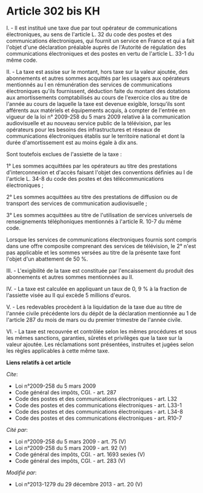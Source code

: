 # Article 302 bis KH

I. - Il est institué une taxe due par tout opérateur de communications électroniques, au sens de l'article L. 32 du code des
postes et des communications électroniques, qui fournit un service en France et qui a fait l'objet d'une déclaration
préalable auprès de l'Autorité de régulation des communications électroniques et des postes en vertu de l'article L. 33-1 du
même code. 

II. - La taxe est assise sur le montant, hors taxe sur la valeur ajoutée, des abonnements et autres sommes acquittés par les
usagers aux opérateurs mentionnés au I en rémunération des services de communications électroniques qu'ils fournissent,
déduction faite du montant des dotations aux amortissements comptabilisés au cours de l'exercice clos au titre de l'année au
cours de laquelle la taxe est devenue exigible, lorsqu'ils sont afférents aux matériels et équipements acquis, à compter de
l'entrée en vigueur de la loi n° 2009-258 du 5 mars 2009 relative à la communication audiovisuelle et au nouveau service
public de la télévision, par les opérateurs pour les besoins des infrastructures et réseaux de communications électroniques
établis sur le territoire national et dont la durée d'amortissement est au moins égale à dix ans. 

Sont toutefois exclues de l'assiette de la taxe : 

1° Les sommes acquittées par les opérateurs au titre des prestations d'interconnexion et d'accès faisant l'objet des
conventions définies au I de l'article L. 34-8 du code des postes et des télécommunications électroniques ; 

2° Les sommes acquittées au titre des prestations de diffusion ou de transport des services de communication audiovisuelle ; 

3° Les sommes acquittées au titre de l'utilisation de services universels de renseignements téléphoniques mentionnés à
l'article R. 10-7 du même code.

Lorsque les services de communications électroniques fournis sont compris dans une offre composite comprenant des services de
télévision, le 2° n'est pas applicable et les sommes versées au titre de la présente taxe font l'objet d'un abattement de 50
%. 

III. - L'exigibilité de la taxe est constituée par l'encaissement du produit des abonnements et autres sommes mentionnées au
II. 

IV. - La taxe est calculée en appliquant un taux de 0, 9 % à la fraction de l'assiette visée au II qui excède 5 millions
d'euros.

V. - Les redevables procèdent à la liquidation de la taxe due au titre de l'année civile précédente lors du dépôt de la
déclaration mentionnée au 1 de l'article 287 du mois de mars ou du premier trimestre de l'année civile. 

VI. - La taxe est recouvrée et contrôlée selon les mêmes procédures et sous les mêmes sanctions, garanties, sûretés et
privilèges que la taxe sur la valeur ajoutée. Les réclamations sont présentées, instruites et jugées selon les règles
applicables à cette même taxe.

**Liens relatifs à cet article**

_Cite_:

  - Loi n°2009-258 du 5 mars 2009
  - Code général des impôts, CGI. - art. 287
  - Code des postes et des communications électroniques - art. L32
  - Code des postes et des communications électroniques - art. L33-1
  - Code des postes et des communications électroniques - art. L34-8
  - Code des postes et des communications électroniques - art. R10-7

_Cité par_:

  - Loi n°2009-258 du 5 mars 2009 - art. 75 (V)
  - Loi n°2009-258 du 5 mars 2009 - art. 92 (V)
  - Code général des impôts, CGI. - art. 1693 sexies (V)
  - Code général des impôts, CGI. - art. 283 (V)

_Modifié par_:

  - Loi n°2013-1279 du 29 décembre 2013 - art. 20 (V)
